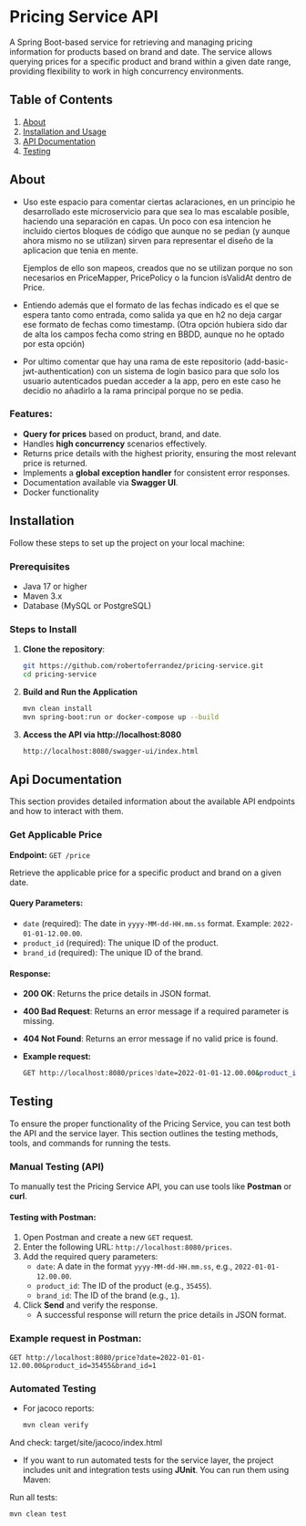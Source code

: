 # Pricing Service API

A Spring Boot-based service for retrieving and managing pricing information for products based on brand and date. The service allows querying prices for a specific product and brand within a given date range, providing flexibility to work in high concurrency environments.

## Table of Contents
1. [About](#about)
2. [Installation and Usage](#installation)
3. [API Documentation](#api-documentation)
4. [Testing](#testing)


## About
- Uso este espacio para comentar ciertas aclaraciones, en un principio he desarrollado este microservicio para que sea lo mas escalable posible, haciendo una separación en capas.
Un poco con esa intencion he incluido ciertos bloques de código que aunque no se pedian (y aunque ahora mismo no se utilizan) sirven para representar el diseño de la aplicacion que tenia en mente.

   Ejemplos de ello son mapeos, creados que no se utilizan porque no son necesarios en PriceMapper, PricePolicy o la funcion isValidAt dentro de Price.

- Entiendo además que el formato de las fechas indicado es el que se espera tanto como entrada, como salida ya que en h2 no deja cargar ese formato de fechas como timestamp. (Otra opción hubiera sido dar de alta los campos fecha como string en BBDD, aunque no he optado por esta opción)


- Por ultimo comentar que hay una rama de este repositorio (add-basic-jwt-authentication) con un sistema de login basico para que solo los usuario autenticados puedan acceder a la app, pero en este caso he decidio no añadirlo a la rama principal porque no se pedia.
### Features:
- **Query for prices** based on product, brand, and date.
- Handles **high concurrency** scenarios effectively.
- Returns price details with the highest priority, ensuring the most relevant price is returned.
- Implements a **global exception handler** for consistent error responses.
- Documentation available via **Swagger UI**.
- Docker functionality

## Installation

Follow these steps to set up the project on your local machine:

### Prerequisites
- Java 17 or higher
- Maven 3.x
- Database (MySQL or PostgreSQL)

### Steps to Install
1. **Clone the repository**:
   ```bash
   git https://github.com/robertoferrandez/pricing-service.git
   cd pricing-service
   
2. **Build and Run the Application**
    ```bash
    mvn clean install
    mvn spring-boot:run or docker-compose up --build

3. **Access the API via http://localhost:8080**
    ```bash
    http://localhost:8080/swagger-ui/index.html

## Api Documentation

This section provides detailed information about the available API endpoints and how to interact with them.

### **Get Applicable Price**
**Endpoint:** `GET /price`

Retrieve the applicable price for a specific product and brand on a given date.

#### Query Parameters:
- `date` (required): The date in `yyyy-MM-dd-HH.mm.ss` format. Example: `2022-01-01-12.00.00`.
- `product_id` (required): The unique ID of the product.
- `brand_id` (required): The unique ID of the brand.

#### Response:
- **200 OK**: Returns the price details in JSON format.
- **400 Bad Request**: Returns an error message if a required parameter is missing.
- **404 Not Found**: Returns an error message if no valid price is found.

- **Example request:**
    ```bash
    GET http://localhost:8080/prices?date=2022-01-01-12.00.00&product_id=35455&brand_id=1

## Testing

To ensure the proper functionality of the Pricing Service, you can test both the API and the service layer. This section outlines the testing methods, tools, and commands for running the tests.

### Manual Testing (API)

To manually test the Pricing Service API, you can use tools like **Postman** or **curl**.

#### Testing with Postman:
1. Open Postman and create a new `GET` request.
2. Enter the following URL: `http://localhost:8080/prices`.
3. Add the required query parameters:
    - `date`: A date in the format `yyyy-MM-dd-HH.mm.ss`, e.g., `2022-01-01-12.00.00`.
    - `product_id`: The ID of the product (e.g., `35455`).
    - `brand_id`: The ID of the brand (e.g., `1`).
4. Click **Send** and verify the response.
    - A successful response will return the price details in JSON format.

### Example request in Postman:
    GET http://localhost:8080/price?date=2022-01-01-12.00.00&product_id=35455&brand_id=1

### Automated Testing
- For jacoco reports: 
   ```bash
   mvn clean verify
And check: target/site/jacoco/index.html

- If you want to run automated tests for the service layer, the project includes unit and integration tests using **JUnit**. You can run them using Maven:

 Run all tests:
   ```bash
   mvn clean test
   